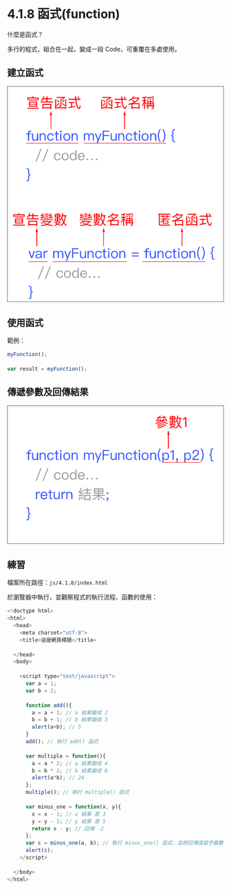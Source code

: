 # 4.1.8 函式\(function\)

什麼是函式？

多行的程式，組合在一起，變成一段 Code，可重覆在多處使用。

## 建立函式

![](../../.gitbook/assets/function_basic1.png)

## 使用函式

範例：

```javascript
myFunction();

var result = myFunction();
```

## 傳遞參數及回傳結果

![](../../.gitbook/assets/function_basic2.png)

## 練習

檔案所在路徑：`js/4.1.8/index.html`

於瀏覽器中執行，並觀察程式的執行流程、函數的使用：

```javascript
<!doctype html>
<html>
  <head>
    <meta charset="utf-8">
    <title>這是網頁標題</title>

  </head>
  <body>

    <script type="text/javascript">
      var a = 1;
      var b = 2;

      function add(){
        a = a + 1; // a 結果變成 2
        b = b + 1; // b 結果變成 3
        alert(a+b); // 5
      }
      add(); // 執行 add() 函式

      var multiple = function(){
        a = a * 2; // a 結果變成 4
        b = b * 2; // b 結果變成 6
        alert(a*b); // 24
      };
      multiple(); // 執行 multiple() 函式

      var minus_one = function(x, y){
        x = x - 1; // x 結果 是 3
        y = y - 1; // y 結果 是 5
        return x - y; // 回傳 -2
      };
      var c = minus_one(a, b); // 執行 minus_one() 函式，並將回傳值賦予變數 c，所以 c 會是 -2
      alert(c);
    </script>

  </body>
</html>
```

